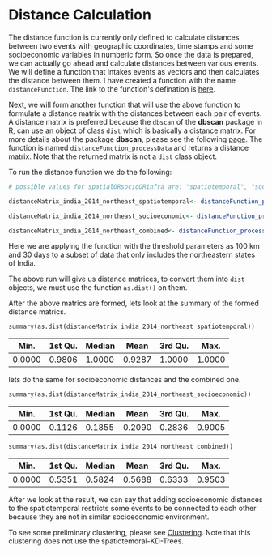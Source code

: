 # Distance Calculation

The distance function is currently only defined to calculate distances between two events with geographic coordinates, time stamps and some socioeconomic variables in numberic form. So once the data is prepared, we can actually go ahead and calculate distances between various events.
We will define a function that intakes events as vectors and then calculates the distance between them. I have created a function with the name `distanceFunction`.
The link to the function's defination is [here](./scripts/distanceFunction.R).

Next, we will form another function that will use the above function to formulate a distance matrix with the distances between each pair of events. A distance matrix is preferred because the `dbscan` of the **dbscan** package in R, can use an object of class `dist` which is basically a distance matrix. For more details about the package **dbscan**, please see the following [page](https://cran.r-project.org/web/packages/dbscan/dbscan.pdf).
The function is named `distanceFunction_processData` and returns a distance matrix. Note that the returned matrix is not a `dist` class object.

To run the distance function we do the following:

```R
# possible values for spatialORsocioORinfra are: "spatiotemporal", "socioeconomic", "infrastructure", "spatiotemporal_infrastructure", "spatiotemporal_socioeconomic", or "all"

distanceMatrix_india_2014_northeast_spatiotemporal<- distanceFunction_processData(events_northeast, 100, 30, var_count = 0, spatialORsocioORinfra = 'spatiotemporal')

distanceMatrix_india_2014_northeast_socioeconomic<- distanceFunction_processData(events_northeast, 100, 30, var_count = 2, spatialORsocioORinfra='socioeconomic')

distanceMatrix_india_2014_northeast_combined<- distanceFunction_processData(events_northeast, 100, 30, var_count = 2, infra_count = 6, spatialORsocioORinfra='spatiotemporal_socioeconomic')
```

Here we are applying the function with the threshold parameters as 100 km and 30 days to a subset of data that only includes the northeastern states of India.

The above run will give us distance matrices, to convert them into `dist` objects, we must use the function `as.dist()` on them.

After the above matrics are formed, lets look at the summary of the formed distance matrics.

```
summary(as.dist(distanceMatrix_india_2014_northeast_spatiotemporal))
```

| Min.   | 1st Qu. | Median | Mean   | 3rd Qu. | Max.   |
| ------ | ------- | ------ | ------ | ------- | ------ |
| 0.0000 | 0.9806  | 1.0000 | 0.9287 | 1.0000  | 1.0000 |

lets do the same for socioeconomic distances and the combined one.

```
summary(as.dist(distanceMatrix_india_2014_northeast_socioeconomic))
```

| Min.   | 1st Qu. | Median | Mean   | 3rd Qu. | Max.   |
| ------ | ------- | ------ | ------ | ------- | ------ |
| 0.0000 | 0.1126  | 0.1855 | 0.2090 | 0.2836  | 0.9005 |

```
summary(as.dist(distanceMatrix_india_2014_northeast_combined))
```

| Min.   | 1st Qu. | Median | Mean   | 3rd Qu. | Max.   |
| ------ | ------- | ------ | ------ | ------- | ------ |
| 0.0000 | 0.5351  | 0.5824 | 0.5688 | 0.6333  | 0.9503 |

After we look at the result, we can say that adding socioeconomic distances to the spatiotemporal restricts some events to be connected to each other because they are not in similar socioeconomic environment.

To see some preliminary clustering, please see [Clustering](./clustering.md). Note that this clustering does not use the spatiotemoral-KD-Trees.

